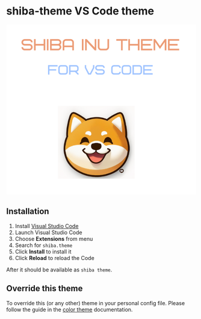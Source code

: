 # shiba-theme VS Code theme

<img src="https://github.com/rochelle-norman/shiba-vscode-theme/blob/main/shiba.png" alt="Preview">

## Installation

1.  Install [Visual Studio Code](https://code.visualstudio.com/)
2.  Launch Visual Studio Code
3.  Choose **Extensions** from menu
4.  Search for `shiba.theme`
5.  Click **Install** to install it
6.  Click **Reload** to reload the Code

After it should be available as `shiba theme`.

## Override this theme

To override this (or any other) theme in your personal config file. Please follow the guide in the [color theme](https://code.visualstudio.com/api/extension-guides/color-theme) documentation.
